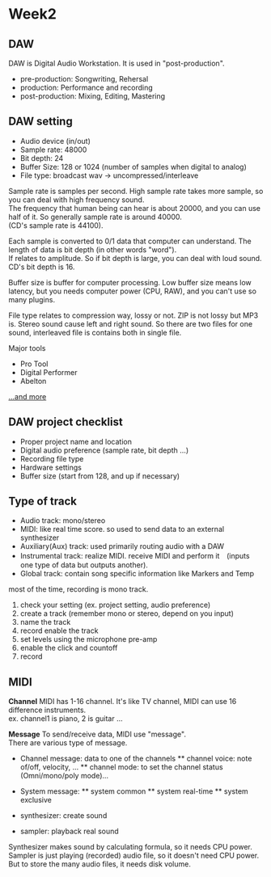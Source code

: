 # Week2

## DAW
DAW is Digital Audio Workstation. It is used in "post-production".

* pre-production: Songwriting, Rehersal
* production: Performance and recording
* post-production: Mixing, Editing, Mastering


## DAW setting

* Audio device (in/out)
* Sample rate: 48000
* Bit depth: 24
* Buffer Size: 128 or 1024 (number of samples when digital to analog)
* File type: broadcast wav -> uncompressed/interleave 

Sample rate is samples per second. High sample rate takes more sample, so you can deal with high frequency sound.  
The frequency that human being can hear is about 20000, and you can use half of it. So generally sample rate is around 40000.  
(CD's sample rate is 44100).

Each sample is converted to 0/1 data that computer can understand. The length of data is bit depth (in other words "word").  
If relates to amplitude. So if bit depth is large, you can deal with loud sound. CD's bit depth is 16.

Buffer size is buffer for computer processing. Low buffer size means low latency, but you needs computer power (CPU, RAW),
and you can't use so many plugins.

File type relates to compression way, lossy or not. ZIP is not lossy but MP3 is.
Stereo sound cause left and right sound. So there are two files for one sound, interleaved file is contains both in single file.

Major tools

* Pro Tool
* Digital Performer 
* Abelton

[...and more](https://share.coursera.org/wiki/index.php/Musicproduction:daw)


## DAW project checklist

* Proper project name and location
* Digital audio preference (sample rate, bit depth ...)
* Recording file type
* Hardware settings
* Buffer size (start from 128, and up if necessary)

## Type of track

* Audio track: mono/stereo
* MIDI: like real time score. so used to send data to an external synthesizer
* Auxiliary(Aux) track: used primarily routing audio with a DAW
* Instrumental track: realize MIDI. receive MIDI and perform it　(inputs one type of data but outputs another).
* Global track: contain song specific information like Markers and Temp

most of the time, recording is mono track.

1. check your setting (ex. project setting, audio preference)
2. create a track (remember mono or stereo, depend on you input)
3. name the track
4. record enable the track
5. set levels using the microphone pre-amp
6. enable the click and countoff
7. record

## MIDI

**Channel**
MIDI has 1-16 channel. It's like TV channel, MIDI can use 16 difference instruments.  
ex. channel1 is piano, 2 is guitar ...

**Message**
To send/receive data, MIDI use "message".  
There are various type of message.

* Channel message: data to one of the channels
** channel voice: note of/off, velocity, ...
** channel mode: to set the channel status (Omni/mono/poly mode)...
* System message: 
** system common
** system real-time
** system exclusive

* synthesizer: create sound
* sampler: playback real sound

Synthesizer makes sound by calculating formula, so it needs CPU power.  
Sampler is just playing (recorded) audio file, so it doesn't need CPU power. But to store the many audio files, it needs disk volume.


